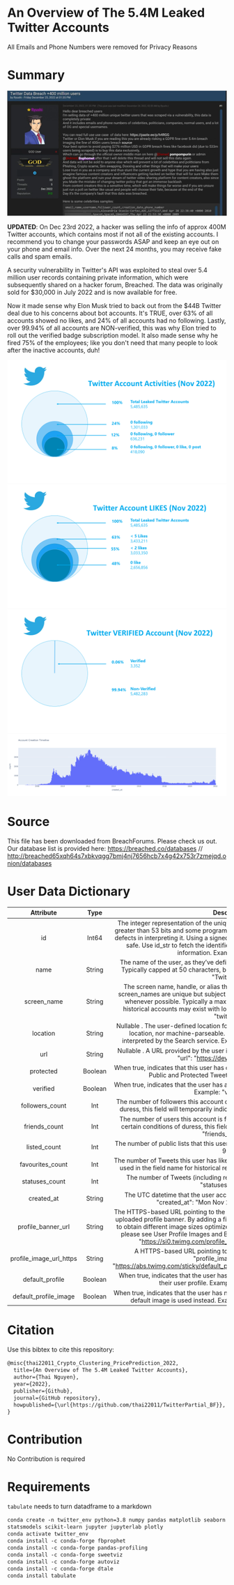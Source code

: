 # An Overview of The 5.4M Leaked Twitter Accounts

All Emails and Phone Numbers were removed for Privacy Reasons

# Summary

![](/Reports/breached-forum-post.webp)

**UPDATED**: On Dec 23rd 2022, a hacker was selling the info of approx 400M Twitter accounts, which contains most if not all of the existing accounts. I recommend you to change your passwords ASAP and keep an eye out on your phone and email info. Over the next 24 months, you may receive fake calls and spam emails.

A security vulnerability in Twitter's API was exploited to steal over 5.4 million user records containing private information, which were subsequently shared on a hacker forum, Breached. The data was originally sold for  $30,000 in July 2022 and is now available for free.

Now it made sense why Elon Musk tried to back out from the $44B Twitter deal due to his concerns about bot accounts. It's TRUE, over 63% of all accounts showed no likes, and 24% of all accounts had no following. Lastly, over 99.94% of all accounts are NON-verified, this was why Elon tried to roll out the verified badge subscription model. It also made sense why he fired 75% of the employees; like you don't need that many people to look after the inactive accounts, duh!

![](/Reports/Twitter_account_activities.PNG)
![](/Reports/Twitter_accounts_likes.PNG)
![](/Reports/Twitter_verified.PNG)
![](/Reports/TwitterPartial_Account_Creation_Timeline.png)

# Source

This file has been downloaded from BreachForums. Please check us out.
Our database list is provided here: https://breached.co/databases // http://breached65xqh64s7xbkvqgg7bmj4nj7656hcb7x4g42x753r7zmejqd.onion/databases

# User Data Dictionary

| Attribute | Type | Description |
| :-: | :-: |:-: |
| id | Int64 | The integer representation of the unique identifier for this User. This number is greater than 53 bits and some programming languages may have difficulty/silent defects in interpreting it. Using a signed 64 bit integer for storing this identifier is safe. Use id_str to fetch the identifier to be safe. See Twitter IDs for more information. Example: "id": 6253282
| name | String | The name of the user, as they’ve defined it. Not necessarily a person’s name. Typically capped at 50 characters, but subject to change. Example: "name": "Twitter API"
|screen_name | String | The screen name, handle, or alias that this user identifies themselves with. screen_names are unique but subject to change. Use id_str as a user identifier whenever possible. Typically a maximum of 15 characters long, but some historical accounts may exist with longer names. Example: "screen_name": "twitterapi"                      
| location | String | Nullable . The user-defined location for this account’s profile. Not necessarily a location, nor machine-parseable. This field will occasionally be fuzzily interpreted by the Search service. Example: "location": "San Francisco, CA" 
| url | String | Nullable . A URL provided by the user in association with their profile. Example: "url": "https://developer.twitter.com"                                                                                                                                                                                       | description | String | Nullable . The user-defined UTF-8 string describing their account. Example: "description": "The Real Twitter API."                                                                                                                                                                                          
| protected | Boolean | When true, indicates that this user has chosen to protect their Tweets. See About Public and Protected Tweets . Example: "protected": true                                                                                                                                                                                       
| verified | Boolean | When true, indicates that the user has a verified account. See Verified Accounts . Example: "verified": false                                                                                                                                                                                      
| followers_count | Int | The number of followers this account currently has. Under certain conditions of duress, this field will temporarily indicate “0”. Example: "followers_count": 21
| friends_count | Int | The number of users this account is following (AKA their “followings”). Under certain conditions of duress, this field will temporarily indicate “0”. Example: "friends_count": 32
| listed_count | Int | The number of public lists that this user is a member of. Example: "listed_count": 9274                                                                                                                                                                                       
| favourites_count | Int | The number of Tweets this user has liked in the account’s lifetime. British spelling used in the field name for historical reasons. Example: "favourites_count": 13
| statuses_count | Int | The number of Tweets (including retweets) issued by the user. Example: "statuses_count": 42                                                                                                                                                                                         
| created_at | String | The UTC datetime that the user account was created on Twitter. Example: "created_at": "Mon Nov 29 21:18:15 +0000 2010"                                                                                                                                                                                      
| profile_banner_url | String | The HTTPS-based URL pointing to the standard web representation of the user’s uploaded profile banner. By adding a final path element of the URL, it is possible to obtain different image sizes optimized for specific displays. For size variants, please see User Profile Images and Banners . Example: "profile_banner_url": "https://si0.twimg.com/profile_banners/819797/1348102824" |
| profile_image_url_https | String  | A HTTPS-based URL pointing to the user’s profile image. Example: "profile_image_url_https": "https://abs.twimg.com/sticky/default_profile_images/default_profile_normal.png"
| default_profile | Boolean | When true, indicates that the user has not altered the theme or background of their user profile. Example: "default_profile": false
| default_profile_image | Boolean | When true, indicates that the user has not uploaded their own profile image and a default image is used instead. Example: "default_profile_image": false

# Citation
Use this bibtex to cite this repository:

```
@misc{thai22011_Crypto_Clustering_PricePrediction_2022,
  title={An Overview of The 5.4M Leaked Twitter Accounts},
  author={Thai Nguyen},
  year={2022},
  publisher={Github},
  journal={GitHub repository},
  howpublished={\url{https://github.com/thai22011/TwitterPartial_BF}},
}
```

# Contribution
No Contribution is required


# Requirements

`tabulate` needs to turn datadframe to a markdown

```
conda create -n twitter_env python=3.8 numpy pandas matplotlib seaborn statsmodels scikit-learn jupyter jupyterlab plotly
conda activate twitter_env
conda install -c conda-forge fbprophet
conda install -c conda-forge pandas-profiling
conda install -c conda-forge sweetviz
conda install -c conda-forge autoviz
conda install -c conda-forge dtale
conda install tabulate
```
